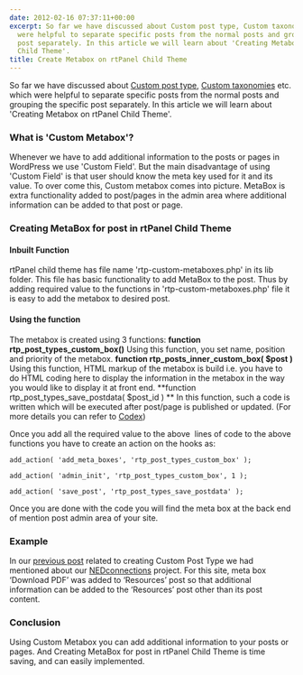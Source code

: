 ```yaml
---
date: 2012-02-16 07:37:11+00:00
excerpt: So far we have discussed about Custom post type, Custom taxonomies etc. which
  were helpful to separate specific posts from the normal posts and grouping the specific
  post separately. In this article we will learn about 'Creating Metabox on rtPanel
  Child Theme'.
title: Create Metabox on rtPanel Child Theme
---
```


So far we have discussed about [Custom post type](https://rtcamp.com/blog/custompost-rtpanel-child-theme/), [Custom taxonomies](https://rtcamp.com/blog/creating-custom-taxonomy-rtpanel/) etc. which were helpful to separate specific posts from the normal posts and grouping the specific post separately. In this article we will learn about 'Creating Metabox on rtPanel Child Theme'.


### What is 'Custom Metabox'?


Whenever we have to add additional information to the posts or pages in WordPress we use 'Custom Field'. But the main disadvantage of using 'Custom Field' is that user should know the meta key used for it and its value. To over come this, Custom metabox comes into picture. MetaBox is extra functionality added to post/pages in the admin area where additional information can be added to that post or page.


### Creating MetaBox for post in rtPanel Child Theme




#### Inbuilt Function


rtPanel child theme has file name 'rtp-custom-metaboxes.php' in its lib folder. This file has basic functionality to add MetaBox to the post. Thus by adding required value to the functions in 'rtp-custom-metaboxes.php' file it is easy to add the metabox to desired post.


#### Using the function


The metabox is created using 3 functions:
**function rtp_post_types_custom_box()**
Using this function, you set name, position and priority of the metabox.
**function rtp_posts_inner_custom_box( $post )**
Using this function, HTML markup of the metabox is build i.e. you have to do HTML coding here to display the information in the metabox in the way you would like to display it at front end.
**function rtp_post_types_save_postdata( $post_id ) **
In this function, such a code is written which will be executed after post/page is published or updated.
(For more details you can refer to [Codex](http://codex.wordpress.org/Function_Reference/add_meta_box))

Once you add all the required value to the above  lines of code to the above functions you have to create an action on the hooks as:

    
    add_action( 'add_meta_boxes', 'rtp_post_types_custom_box' );
    
    add_action( 'admin_init', 'rtp_post_types_custom_box', 1 );
    
    add_action( 'save_post', 'rtp_post_types_save_postdata' );


Once you are done with the code you will find the meta box at the back end of mention post admin area of your site.


### Example


In our [previous post](https://rtcamp.com/blog/custompost-rtpanel-child-theme/) related to creating Custom Post Type we had mentioned about our [ NEDconnections](http://nedconnections.com/) project. For this site, meta box ‘Download PDF’ was added to ‘Resources’ post so that additional information can be added to the ‘Resources’ post other than its post content.


### Conclusion


Using Custom Metabox you can add additional information to your posts or pages. And Creating MetaBox for post in rtPanel Child Theme is time saving, and can easily implemented.

